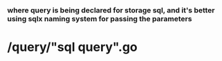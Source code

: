 ### where query is being declared for storage sql, and it's better using sqlx naming system for passing the parameters

# /query/"sql query".go